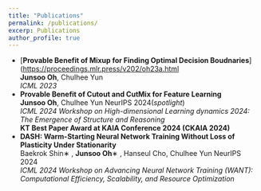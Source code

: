```yaml
---
title: "Publications"
permalink: /publications/
excerp: Publications
author_profile: true
---
```


*  [**Provable Benefit of Mixup for Finding Optimal Decision Boudnaries**](https://proceedings.mlr.press/v202/oh23a.html <br> **Junsoo Oh**, Chulhee Yun <br>*ICML 2023*
*  **Provable Benefit of Cutout and CutMix for Feature Learning** <br> **Junsoo Oh**, Chulhee Yun <be>NeurIPS 2024(*spotlight*) <br>*ICML 2024 Workshop on High-dimensional Learning dynamics 2024: The Emergence of Structure and Reasoning* <br> **KT Best Paper Award at KAIA Conference 2024 (CKAIA 2024)**
*  **DASH: Warm-Starting Neural Network Training Without Loss of Plasticity Under Stationarity** <br> Baekrok Shin∗
 , **Junsoo Oh**∗
 , Hanseul Cho, Chulhee Yun <be> NeurIPS 2024 <br>*ICML 2024 Workshop on Advancing Neural Network Training (WANT): Computational Efficiency, Scalability, and Resource Optimization*
